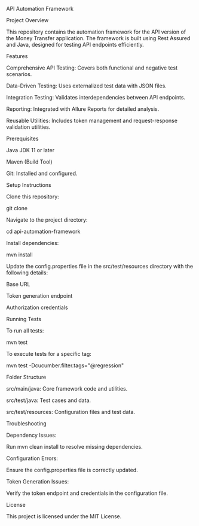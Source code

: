 API Automation Framework

Project Overview

This repository contains the automation framework for the API version of the Money Transfer application. The framework is built using Rest Assured and Java, designed for testing API endpoints efficiently.

Features

Comprehensive API Testing: Covers both functional and negative test scenarios.

Data-Driven Testing: Uses externalized test data with JSON files.

Integration Testing: Validates interdependencies between API endpoints.

Reporting: Integrated with Allure Reports for detailed analysis.

Reusable Utilities: Includes token management and request-response validation utilities.

Prerequisites

Java JDK 11 or later

Maven (Build Tool)

Git: Installed and configured.

Setup Instructions

Clone this repository:

git clone <repository-url>

Navigate to the project directory:

cd api-automation-framework

Install dependencies:

mvn install

Update the config.properties file in the src/test/resources directory with the following details:

Base URL

Token generation endpoint

Authorization credentials

Running Tests

To run all tests:

mvn test

To execute tests for a specific tag:

mvn test -Dcucumber.filter.tags="@regression"


Folder Structure

src/main/java: Core framework code and utilities.

src/test/java: Test cases and data.

src/test/resources: Configuration files and test data.


Troubleshooting

Dependency Issues:

Run mvn clean install to resolve missing dependencies.

Configuration Errors:

Ensure the config.properties file is correctly updated.

Token Generation Issues:

Verify the token endpoint and credentials in the configuration file.


License

This project is licensed under the MIT License.
